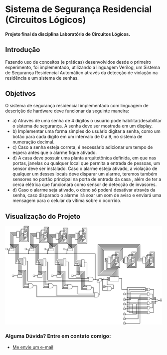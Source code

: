 # Sistema de Segurança Residencial (Circuitos Lógicos)
#### Projeto final da disciplina Laboratório de Circuitos Lógicos.

## Introdução

Fazendo uso de conceitos (e práticas) desenvolvidos desde o primeiro experimento, foi implementado, utilizando a linguagem Verilog, um Sistema de Segurança Residencial Automático através da detecção de violação na residência e um sistema de senhas.

## Objetivos 

O sistema de segurança residencial implementado com linguagem de descrição de hardware deve funcionar da seguinte maneira:  

- a) Através de uma senha de 4 dígitos o usuário pode habilitar/desabilitar o sistema de segurança. A senha deve ser mostrada em um display.
- b) Implementar uma forma simples do usuário digitar a senha, como um botão para cada dígito em um intervalo de 0 a 9, no sistema de numeração decimal.
- c) Caso a senha esteja correta, é necessário adicionar um tempo de espera antes que o alarme fique ativado.
- d) A casa deve possuir uma planta arquitetônica definida, em que nas portas, janelas ou qualquer local que permita a entrada de pessoas, um sensor deve ser instalado. Caso o alarme esteja ativado, a violação de qualquer um desses locais deve disparar um alarme, teremos também sensores no portão principal na porta de entrada da casa , além de ter a cerca elétrica que funcionará como sensor de detecção de invasores.
- d) Caso o alarme seja ativado, o dono só poderá desativar através da senha, caso disparado o alarme irá soar um som de aviso e enviará uma mensagem para o celular da vítima sobre o ocorrido.

## Visualização do Projeto

![Diagrama Lógico Completo](imagens-projeto/diagrama-logico-completo.png)

### Alguma Dúvida? Entre em contato comigo:
- [Me envie um e-mail](alysson.barbosa@ee.ufcg.edu.br)


